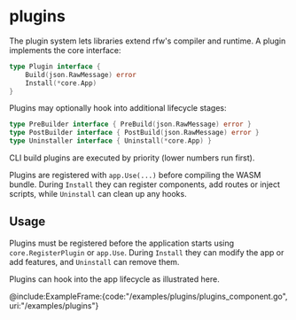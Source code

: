 # plugins

The plugin system lets libraries extend rfw's compiler and runtime. A
plugin implements the core interface:

```go
type Plugin interface {
    Build(json.RawMessage) error
    Install(*core.App)
}
```

Plugins may optionally hook into additional lifecycle stages:

```go
type PreBuilder interface { PreBuild(json.RawMessage) error }
type PostBuilder interface { PostBuild(json.RawMessage) error }
type Uninstaller interface { Uninstall(*core.App) }
```

CLI build plugins are executed by priority (lower numbers run first).

Plugins are registered with `app.Use(...)` before compiling the WASM
bundle. During `Install` they can register components, add routes or inject
scripts, while `Uninstall` can clean up any hooks.

## Usage

Plugins must be registered before the application starts using
`core.RegisterPlugin` or `app.Use`. During `Install` they can modify the app or
add features, and `Uninstall` can remove them.

Plugins can hook into the app lifecycle as illustrated here.

@include:ExampleFrame:{code:"/examples/plugins/plugins_component.go", uri:"/examples/plugins"}
